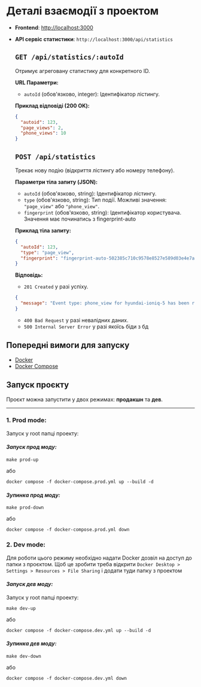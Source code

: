 # Деталі взаємодії з проектом

- **Frontend**: [http://localhost:3000](http://localhost:3000)
- **API сервіс статистики**: `http://localhost:3000/api/statistics`

  ## `GET /api/statistics/:autoId`

  Отримує агреговану статистику для конкретного ID.

  **URL Параметри:**

  - `autoId` (обов'язково, integer): Ідентифікатор лістингу.

  **Приклад відповіді (200 OK):**

  ```json
  {
    "autoid": 123,
    "page_views": 2,
    "phone_views": 10
  }
  ```

  ## `POST /api/statistics`

  Трекає нову подію (відкриття лістингу або номеру телефону).

  **Параметри тіла запиту (JSON):**

  - `autoId` (обов'язково, string): Ідентифікатор лістингу.
  - `type` (обов'язково, string): Тип події. Можливі значення: `"page_view"` або `"phone_view"`.
  - `fingerprint` (обов'язково, string): Ідентифікатор користувача. Значення має починатись з fingerprint-auto

  **Приклад тіла запиту:**

  ```json
  {
    "autoId": 123,
    "type": "page_view",
    "fingerprint": "fingerprint-auto-502385c710c9578e8527e589d03e4e7a"
  }
  ```

  **Відповідь:**

  - `201 Created` у разі успіху.
  ```json
  {
    "message": "Event type: phone_view for hyundai-ioniq-5 has been recorded successfully"
  }
  ```
  - `400 Bad Request` у разі невалідних даних.
  - `500 Internal Server Error` у разі якоїсь біди з бд

## Попередні вимоги для запуску

- [Docker](https://www.docker.com/get-started/)
- [Docker Compose](https://docs.docker.com/compose/install/)

## Запуск проєкту

Проєкт можна запустити у двох режимах: **продакшн** та **дев**.

---

### 1. Prod mode:

Запуск у root папці проекту:

#### _Запуск прод моду:_

`make prod-up`

або

`docker compose -f docker-compose.prod.yml up --build -d`

#### _Зупинка прод моду:_

`make prod-down`

або

`docker compose -f docker-compose.prod.yml down`

### 2. Dev mode:

Для роботи цього режиму необхідно надати Docker дозвіл на доступ до папки з проєктом.
Щоб це зробити треба відкрити `Docker Desktop > Settings > Resources > File Sharing` і додати туди папку з проектом

#### _Запуск дев моду:_

Запуск у root папці проекту:

`make dev-up`

або

`docker compose -f docker-compose.dev.yml up --build -d`

#### _Зупинка дев моду:_

`make dev-down`

або

`docker compose -f docker-compose.dev.yml down`
